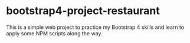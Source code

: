 # bootstrap4-project-restaurant

This is a simple web project to practice my Bootstrap 4 skills and learn to apply some NPM scripts along the way.
